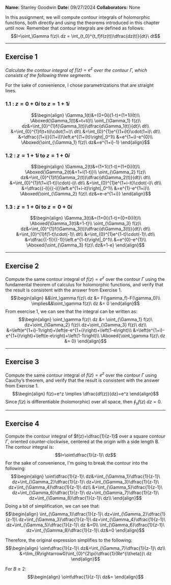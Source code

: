 **Name:** Stanley Goodwin
**Date:** 09/27/2024
**Collaborators:** None

In this assignment, we will compute contour integrals of holomorphic functions, both directly and using the theorems introduced in this chapter until now. Remember that contour integrals are defined as follows:
$$I=\oint_\Gamma f(z)\ dz = \int_{t_0}^{t_f}f(z(t))\dfrac{dz(t)}{dt}\ dt$$

---
## Exercise 1
*Calculate the contour integral of $f(z)=e^z$ over the contour $\Gamma$, which consists of the following three segments.*

For the sake of convenience, I chose parametrizations that are straight lines.
### 1.1 : $z=0+0i$ to $z=1+1i$
$$\begin{align}
\Gamma_1(t)&=(0+0i)(1-t)+(1+1i)(t)\\
\Aboxed{\Gamma_1(t)&=t+ti}\\
\oint_{\Gamma_1} f(z)\ dz&=\int_{0}^{1}f(\Gamma_1(t))\dfrac{d\Gamma_1(t)}{dt}\ dt\\
&=\int_{0}^{1}f(t+ti)\cdot(1+i)\ dt\\
&=\int_{0}^{1}e^{(1+i)t}\cdot(1+i)\ dt\\
&=\dfrac{(1+i)}{(1+i)}\left.e^{(1+i)t}\right|_0^1\\
&=e^{1+i}-e^{0}\\
\Aboxed{\oint_{\Gamma_1} f(z)\ dz&=e^{1+i}-1}
\end{align}$$
### 1.2 : $z=1+1i$ to $z=1+0i$
$$\begin{align}
\Gamma_2(t)&=(1+1i)(1-t)+(1+0i)(t)\\
\Aboxed{\Gamma_2(t)&=1+i(1-t)}\\
\oint_{\Gamma_2} f(z)\ dz&=\int_{0}^{1}f(\Gamma_2(t))\dfrac{d\Gamma_2(t)}{dt}\ dt\\
&=\int_{0}^{1}f(1+i(1-t))\cdot(-i)\ dt\\
&=\int_{0}^{1}e^{1+i-it}\cdot(-i)\ dt\\
&=\dfrac{(-i)}{(-i)}\left.e^{1+i-it}\right|_0^1\\
&=e^{1}-e^{1+i}\\
\Aboxed{\oint_{\Gamma_2} f(z)\ dz&=e-e^{1+i}}
\end{align}$$
### 1.3 : $z=1+0i$ to $z=0+0i$
$$\begin{align}
\Gamma_3(t)&=(1+0i)(1-t)+(0+0i)(t)\\
\Aboxed{\Gamma_3(t)&=1-t}\\
\oint_{\Gamma_3} f(z)\ dz&=\int_{0}^{1}f(\Gamma_3(t))\dfrac{d\Gamma_3(t)}{dt}\ dt\\
&=\int_{0}^{1}f(1-t)\cdot(-1)\ dt\\
&=\int_{0}^{1}e^{1-t}\cdot(-1)\ dt\\
&=\dfrac{(-1)}{(-1)}\left.e^{1-t}\right|_0^1\\
&=e^{0}-e^{1}\\
\Aboxed{\oint_{\Gamma_3} f(z)\ dz&=1-e}
\end{align}$$

---
## Exercise 2
Compute the same contour integral of $f(z)=e^z$ over the contour $\Gamma$ using the fundamental theorem of calculus for holomorphic functions, and verify that the result is consistent with the answer from Exercise 1.
$$\begin{align}
&&\int_\gamma f(z)\ dz &= F(\gamma_f)-F(\gamma_0)\\
\implies&&\oint_\gamma f(z)\ dz &= 0
\end{align}$$
From exercise 1, we can see that the integral can be written as:
$$\begin{align}
\oint_\gamma f(z)\ dz &= \oint_{\Gamma_1} f(z)\ dz+\oint_{\Gamma_2} f(z)\ dz+\oint_{\Gamma_3} f(z)\ dz\\
&=\left(e^{1+i}-1\right)+\left(e-e^{1+i}\right)+\left(1-e\right)\\
&=\left(e^{1+i}-e^{1+i}\right)+\left(e-e\right)+\left(1-1\right)\\
\Aboxed{\oint_\gamma f(z)\ dz &= 0}
\end{align}$$

---
## Exercise 3
Compute the same contour integral of $f(z)=e^z$ over the contour $\Gamma$ using Cauchy’s theorem, and verify that the result is consistent with the answer from Exercise 1.
$$\begin{align}
f(z)=e^z \implies \dfrac{df(z)}{dz}=e^z
\end{align}$$
Since $f(z)$ is differentiable (holomorphic) over all space, then $\displaystyle\oint_\gamma f(z)\ dz=0$.


---
## Exercise 4
Compute the contour integral of $f(z)=\dfrac{1}{z-1}$ over a square contour $\Gamma$, oriented counter-clockwise, centered at the origin with a side length B. The contour integral is:
$$I=\oint\dfrac{1}{z-1}\ dz$$
For the sake of convenience, I'm going to break the contour into the following:
$$\begin{align}
\oint\dfrac{1}{z-1}\ dz&=\int_{\Gamma_1}\dfrac{1}{z-1}\ dz+\int_{\Gamma_2}\dfrac{1}{z-1}\ dz+\int_{\Gamma_3}\dfrac{1}{z-1}\ dz+\int_{\Gamma_4}\dfrac{1}{z-1}\ dz\\
&+\int_{\Gamma_5}\dfrac{1}{z-1}\ dz+\int_{\Gamma_6}\dfrac{1}{z-1}\ dz+\int_{\Gamma_7}\dfrac{1}{z-1}\ dz+\int_{\Gamma_8}\dfrac{1}{z-1}\ dz\\
\end{align}$$
Doing a bit of simplification, we can see that:
$$\begin{align}
\int_{\Gamma_1}\dfrac{1}{z-1}\ dz+\int_{\Gamma_2}\dfrac{1}{z-1}\ dz+\int_{\Gamma_3}\dfrac{1}{z-1}\ dz+\int_{\Gamma_4}\dfrac{1}{z-1}\ dz+\int_{\Gamma_5}\dfrac{1}{z-1}\ dz &=0\\
\int_{\Gamma_6}\dfrac{1}{z-1}\ dz+\int_{\Gamma_8}\dfrac{1}{z-1}\ dz&=0
\end{align}$$





Therefore, the original expression simplifies to the following:
$$\begin{align}
\oint\dfrac{1}{z-1}\ dz&=\int_{\Gamma_7}\dfrac{1}{z-1}\ dz\\
&=\lim_{R\rightarrow0}\int_{0}^{2\pi}\dfrac{1}{Re^{i\theta}}\ dz
\end{align}$$





For $B\ge2$:
$$\begin{align}
\oint\dfrac{1}{z-1}\ dz&=
\end{align}$$
